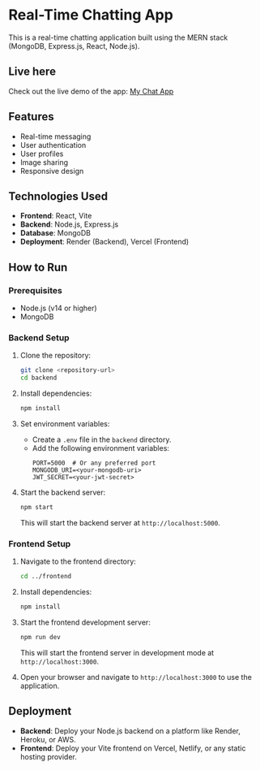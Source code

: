 # Real-Time Chatting App

This is a real-time chatting application built using the MERN stack (MongoDB, Express.js, React, Node.js).


## Live here

Check out the live demo of the app: [My Chat App](https://chat-app-client-phi.vercel.app/)


## Features

- Real-time messaging
- User authentication
- User profiles
- Image sharing
- Responsive design

## Technologies Used

- **Frontend**: React, Vite
- **Backend**: Node.js, Express.js
- **Database**: MongoDB
- **Deployment**: Render (Backend), Vercel (Frontend)

## How to Run

### Prerequisites

- Node.js (v14 or higher)
- MongoDB

### Backend Setup

1. Clone the repository:

   ```bash
   git clone <repository-url>
   cd backend
   ```

2. Install dependencies:

   ```bash
   npm install
   ```

3. Set environment variables:
   - Create a `.env` file in the `backend` directory.
   - Add the following environment variables:
     ```plaintext
     PORT=5000  # Or any preferred port
     MONGODB_URI=<your-mongodb-uri>
     JWT_SECRET=<your-jwt-secret>
     ```

4. Start the backend server:

   ```bash
   npm start
   ```

   This will start the backend server at `http://localhost:5000`.

### Frontend Setup

1. Navigate to the frontend directory:

   ```bash
   cd ../frontend
   ```

2. Install dependencies:

   ```bash
   npm install
   ```

3. Start the frontend development server:

   ```bash
   npm run dev
   ```

   This will start the frontend server in development mode at `http://localhost:3000`.

4. Open your browser and navigate to `http://localhost:3000` to use the application.

## Deployment

- **Backend**: Deploy your Node.js backend on a platform like Render, Heroku, or AWS.
- **Frontend**: Deploy your Vite frontend on Vercel, Netlify, or any static hosting provider.


